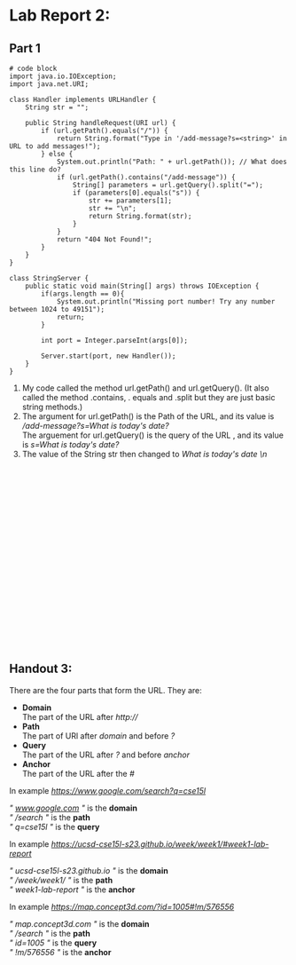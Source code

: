 # Lab Report 2:
## Part 1
```
# code block
import java.io.IOException;
import java.net.URI;

class Handler implements URLHandler {
    String str = "";

    public String handleRequest(URI url) {
        if (url.getPath().equals("/")) {
            return String.format("Type in '/add-message?s=<string>' in URL to add messages!");
        } else {
            System.out.println("Path: " + url.getPath()); // What does this line do?
            if (url.getPath().contains("/add-message")) {
                String[] parameters = url.getQuery().split("=");
                if (parameters[0].equals("s")) {
                    str += parameters[1];
                    str += "\n";
                    return String.format(str);
                }
            }
            return "404 Not Found!";
        }
    }
}

class StringServer {
    public static void main(String[] args) throws IOException {
        if(args.length == 0){
            System.out.println("Missing port number! Try any number between 1024 to 49151");
            return;
        }

        int port = Integer.parseInt(args[0]);

        Server.start(port, new Handler());
    }
}

```



1. My code called the method url.getPath() and url.getQuery(). (It also called the method .contains, . equals and .split but they are just basic string methods.)
2. The argument for url.getPath() is the Path of the URL, and its value is */add-message?s=What is today's date?* <br> The arguement for url.getQuery() is the query of the URL , and its value is *s=What is today's date?*
3. The value of the String str then changed to *What is today's date \n*
    








<br><br><br><br><br><br><br><br><br><br><br><br><br><br><br><br><br><br><br>
## Handout 3:
There are the four parts that form the URL. They are:
* **Domain** <br>
The part of the URL after *http://*
* **Path** <br>
The part of URl after *domain* and before *?*
* **Query** <br>
The part of the URL after *?* and before *anchor*
* **Anchor** <br>
The part of the URL after the *#*

In example *https://www.google.com/search?q=cse15l*

*" www.google.com "* is the **domain** <br>
*" /search "* is the **path** <br>
*" q=cse15l "* is the **query** <br>

In example *https://ucsd-cse15l-s23.github.io/week/week1/#week1-lab-report*

*" ucsd-cse15l-s23.github.io "* is the **domain** <br>
*" /week/week1/ "* is the **path** <br>
*" week1-lab-report "* is the **anchor** <br>

In example *https://map.concept3d.com/?id=1005#!m/576556*

*" map.concept3d.com "* is the **domain** <br>
*" /search "* is the **path** <br>
*" id=1005 "* is the **query** <br>
*" !m/576556 "* is the **anchor** <br>

